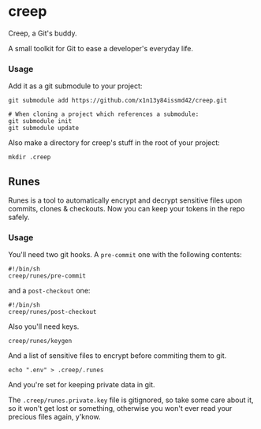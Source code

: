 # creep
Creep, a Git's buddy.

A small toolkit for Git to ease a developer's everyday life.

### Usage
Add it as a git submodule to your project:
```Shell
git submodule add https://github.com/x1n13y84issmd42/creep.git

# When cloning a project which references a submodule:
git submodule init
git submodule update
```

Also make a directory for creep's stuff in the root of your project:
```Shell
mkdir .creep
```

## Runes
Runes is a tool to automatically encrypt and decrypt sensitive files upon commits, clones & checkouts. Now you can keep your tokens in the repo safely.

### Usage
You'll need two git hooks. A `pre-commit` one with the following contents:
```Shell
#!/bin/sh
creep/runes/pre-commit
```

and a `post-checkout` one:

```Shell
#!/bin/sh
creep/runes/post-checkout
```

Also you'll need keys.
```Shell
creep/runes/keygen
```

And a list of sensitive files to encrypt before commiting them to git.

```Shell
echo ".env" > .creep/.runes
```

And you're set for keeping private data in git.

The `.creep/runes.private.key` file is gitignored, so take some care about it, so it won't get lost or something, otherwise you won't ever read your precious files again, y'know.
